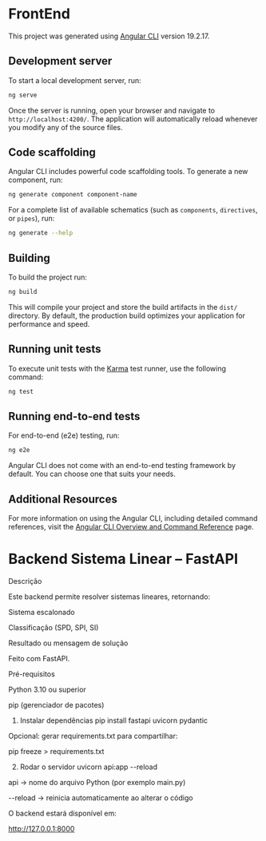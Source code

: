 # FrontEnd

This project was generated using [Angular CLI](https://github.com/angular/angular-cli) version 19.2.17.

## Development server

To start a local development server, run:

```bash
ng serve
```

Once the server is running, open your browser and navigate to `http://localhost:4200/`. The application will automatically reload whenever you modify any of the source files.

## Code scaffolding

Angular CLI includes powerful code scaffolding tools. To generate a new component, run:

```bash
ng generate component component-name
```

For a complete list of available schematics (such as `components`, `directives`, or `pipes`), run:

```bash
ng generate --help
```

## Building

To build the project run:

```bash
ng build
```

This will compile your project and store the build artifacts in the `dist/` directory. By default, the production build optimizes your application for performance and speed.

## Running unit tests

To execute unit tests with the [Karma](https://karma-runner.github.io) test runner, use the following command:

```bash
ng test
```

## Running end-to-end tests

For end-to-end (e2e) testing, run:

```bash
ng e2e
```

Angular CLI does not come with an end-to-end testing framework by default. You can choose one that suits your needs.

## Additional Resources

For more information on using the Angular CLI, including detailed command references, visit the [Angular CLI Overview and Command Reference](https://angular.dev/tools/cli) page.

# Backend Sistema Linear – FastAPI
Descrição

Este backend permite resolver sistemas lineares, retornando:

Sistema escalonado

Classificação (SPD, SPI, SI)

Resultado ou mensagem de solução

Feito com FastAPI.

Pré-requisitos

Python 3.10 ou superior

pip (gerenciador de pacotes)

1. Instalar dependências
pip install fastapi uvicorn pydantic

Opcional: gerar requirements.txt para compartilhar:

pip freeze > requirements.txt

2. Rodar o servidor
uvicorn api:app --reload


api → nome do arquivo Python (por exemplo main.py)

--reload → reinicia automaticamente ao alterar o código

O backend estará disponível em:

http://127.0.0.1:8000

